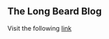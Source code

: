 ## The Long Beard Blog

Visit the following [link](https://andreagiussani.github.io/the-long-beard-blog/)
